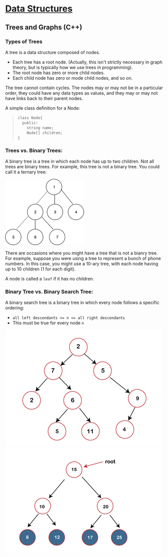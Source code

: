 # [Data Structures](../)

## Trees and Graphs (C++)

### Types of Trees
A tree is a data structure composed of nodes.
  - Each tree has a root node. (Actually, this isn't strictly necessary in graph theory, but is typically how we use trees in programming).
  - The root node has zero or more child nodes.
  - Each child node has zero or mode child nodes, and so on.

The tree cannot contain cycles. The nodes may or may not be in a particular order, they could have any data types as values, and they may or may not have links back to their parent nodes.

A simple class definition for a Node:
  > ```
  > class Node{
  >   public:
  >     string name;
  >     Node[] children;
  > }

### Trees vs. Binary Trees:
A binary tree is a tree in which each node has up to two children. Not all trees are binary trees. For example, this tree is not a binary tree. You could call it a ternary tree:

![ternary-tree](../img/ternary-tree.png)

There are occasions where you might have a tree that is not a bianry tree. For example, suppose you were using a tree to represent a bunch of phone numbers. In this case, you might use a 10-ary tree, with each node having up to 10 children (1 for each digit).

A node is called a `leaf` if it has no children.

### Binary Tree vs. Binary Search Tree:
A binary search tree is a binary tree in which every node follows a specific ordering: 
  - `all left descendants <= n <= all right descendants`
  - This must be true for every node `n`

<p float="left">
  <img style="width: 100;" src="../img/binary-tree.png">
  <img style="width: 100;" src="../img/bst.png">
</p>
